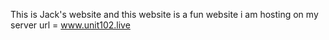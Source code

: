 This is Jack's website and this website is a fun website i am hosting on my server
url = www.unit102.live
